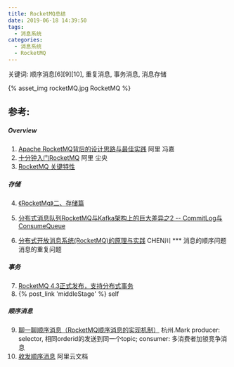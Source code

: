 ```yaml
---
title: RocketMQ总结
date: 2019-06-18 14:39:50
tags:
  - 消息系统
categories:
  - 消息系统
  - RocketMQ   
---
```


<p></p>
<!-- more -->

关键词: 顺序消息[6][9][10], 重复消息, 事务消息, 消息存储

{% asset_img  rocketMQ.jpg  RocketMQ %}


## 参考:
##### Overview
1. [Apache RocketMQ背后的设计思路与最佳实践](https://yq.aliyun.com/articles/71889?spm=5176.100239.blogcont55626.10.FWVVKw) 阿里 冯嘉
2. [十分钟入门RocketMQ](https://yq.aliyun.com/articles/66101?spm=5176.100239.blogcont55634.18.ODias7)  阿里 尘央
3. [RocketMQ 关键特性](https://yq.aliyun.com/articles/66110?spm=a2c4e.11155435.0.0.2cb97b3fBOIG8W)

##### 存储
4. [《RocketMq》二、存储篇](https://blog.csdn.net/xxxxxx91116/article/details/50333161)
5. [分布式消息队列RocketMQ与Kafka架构上的巨大差异之2 -- CommitLog与ConsumeQueue](https://blog.csdn.net/gh670011677/article/details/75095469)

6. [分布式开放消息系统(RocketMQ)的原理与实践](https://zhuanlan.zhihu.com/p/396726719)   CHEN川  ***  消息的顺序问题  消息的重复问题

##### 事务
7. [RocketMQ 4.3正式发布，支持分布式事务](https://mp.weixin.qq.com/s?__biz=MjM5MDE0Mjc4MA==&mid=2651008627&idx=1&sn=a308010e080e1aa7784abb4a1bcaadb7)
8. {%  post_link 'middleStage' %}  self

##### 顺序消息
9. [聊一聊顺序消息（RocketMQ顺序消息的实现机制）](https://www.cnblogs.com/hzmark/p/orderly_message.html)  杭州.Mark
   producer: selector, 相同orderid的发送到同一个topic;
   consumer: 多消费者加锁竞争消息
10. [收发顺序消息](https://help.aliyun.com/document_detail/49323.html)  阿里云文档



